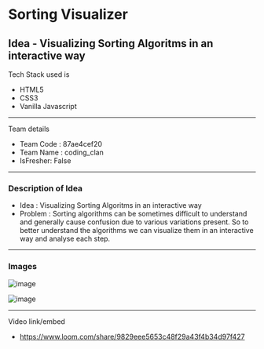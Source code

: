 # Sorting Visualizer
## Idea - Visualizing Sorting Algoritms in an interactive way

Tech Stack used is 
- HTML5
- CSS3
- Vanilla Javascript

---
 Team details
- Team Code : 87ae4cef20
- Team Name : coding_clan
- IsFresher: False

---
### Description of Idea

- Idea : Visualizing Sorting Algoritms in an interactive way
- Problem : Sorting algorithms can be sometimes difficult to understand and generally cause confusion due to various variations present. So to better understand the algorithms we can visualize them in an interactive way and analyse each step.

---
### Images

![image](https://user-images.githubusercontent.com/84236544/155890074-a72e9957-fb07-46ac-b61f-dac77d9ef580.png)


![image](https://user-images.githubusercontent.com/84236544/155890126-0b464cef-0945-4044-8a1e-6f74ed5e3afe.png)

---
Video link/embed


- https://www.loom.com/share/9829eee5653c48f29a43f4b34d97f427
